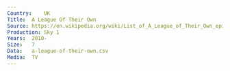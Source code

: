 ```yaml
---
Country:	UK
Title:	A League Of Their Own
Source:	https://en.wikipedia.org/wiki/List_of_A_League_of_Their_Own_episodes
Production:	Sky 1
Years:	2010-
Size:	7
Data:	a-league-of-their-own.csv
Media:	TV
---
```

